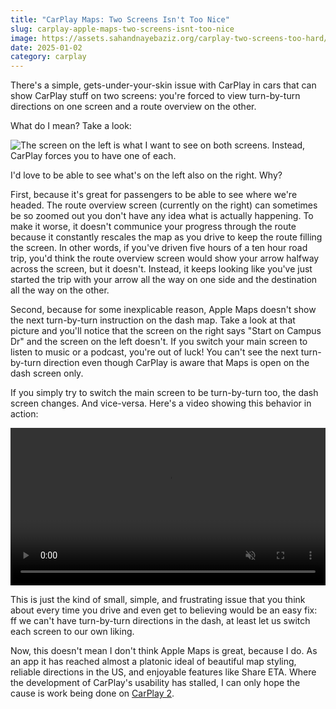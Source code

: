 ```yaml
---
title: "CarPlay Maps: Two Screens Isn't Too Nice"
slug: carplay-apple-maps-two-screens-isnt-too-nice
image: https://assets.sahandnayebaziz.org/carplay-two-screens-too-hard/forced-with-worst-option.jpeg
date: 2025-01-02
category: carplay
---
```


There's a simple, gets-under-your-skin issue with CarPlay in cars that can show CarPlay stuff on two screens: you're forced to view turn-by-turn directions on one screen and a route overview on the other. 

What do I mean? Take a look:

![The screen on the left is what I want to see on both screens. Instead, CarPlay forces you to have one of each.](https://assets.sahandnayebaziz.org/carplay-two-screens-too-hard/forced-with-worst-option.jpeg)

I'd love to be able to see what's on the left also on the right. Why? 

First, because it's great for passengers to be able to see where we're headed. The route overview screen (currently on the right) can sometimes be so zoomed out you don't have any idea what is actually happening. To make it worse, it doesn't communice your progress through the route because it constantly rescales the map as you drive to keep the route filling the screen. In other words, if you've driven five hours of a ten hour road trip, you'd think the route overview screen would show your arrow halfway across the screen, but it doesn't. Instead, it keeps looking like you've just started the trip with your arrow all the way on one side and the destination all the way on the other.

Second, because for some inexplicable reason, Apple Maps doesn't show the next turn-by-turn instruction on the dash map. Take a look at that picture and you'll notice that the screen on the right says "Start on Campus Dr" and the screen on the left doesn't. If you switch your main screen to listen to music or a podcast, you're out of luck! You can't see the next turn-by-turn direction even though CarPlay is aware that Maps is open on the dash screen only.

If you simply try to switch the main screen to be turn-by-turn too, the dash screen changes. And vice-versa. Here's a video showing this behavior in action:

<video muted controls style="width: 100%">
<source src="https://stream.mux.com/X6rL6n02FKxUXF01uBNYAFHGrdlSm6TM1GmWi7J4SuL8g.m3u8" />
</video>

This is just the kind of small, simple, and frustrating issue that you think about every time you drive and even get to believing would be an easy fix: ff we can't have turn-by-turn directions in the dash, at least let us switch each screen to our own liking.

Now, this doesn't mean I don't think Apple Maps is great, because I do. As an app it has reached almost a platonic ideal of beautiful map styling, reliable directions in the US, and enjoyable features like Share ETA. Where the development of CarPlay's usability has stalled, I can only hope the cause is work being done on [CarPlay 2](https://www.theverge.com/2024/12/30/24332162/apple-next-gen-carplay-not-available-2024-porsche-aston-martin).
